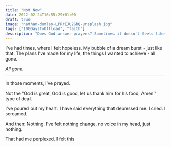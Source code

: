 ```yaml
---
title: "Not Now"
date: 2022-02-24T16:55:29+01:00
draft: true
image: "nathan-dumlao-LPRrEJU2GbQ-unsplash.jpg"
tags: ["100DaysToOffload", "faith"]
description: "Does God answer prayers? Sometimes it doesn't feels like it."
---
```

I've had times, where I felt hopeless. My bubble of a dream burst - just like that.
The plans I've made for my life, the things I wanted to achieve - all gone.

*All gone.*

* * *

In those moments, I've prayed. 

Not the "God is great, God is good, let us thank him for his food, Amen." type of deal.

I've poured out my heart. I have said everything that depressed me. I cried. I screamed.

And then: Nothing. I've felt nothing change, no voice in my head, just nothing.

That had me perplexed. I felt this 